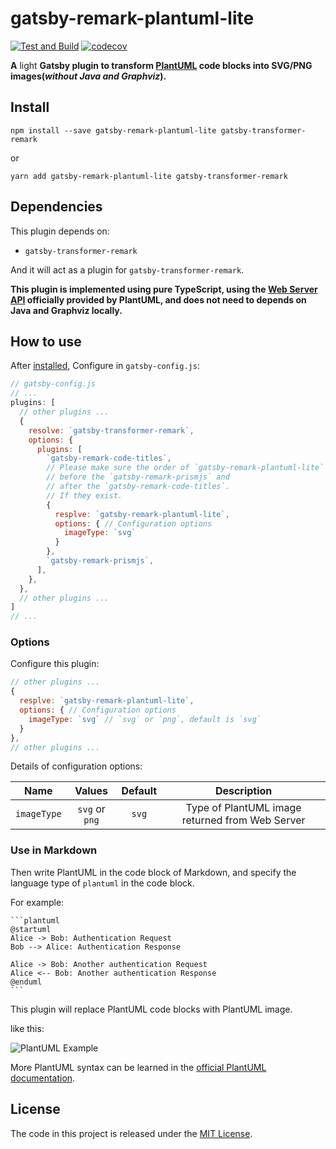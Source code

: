 # gatsby-remark-plantuml-lite

[![Test and Build](https://github.com/Mogeko/gatsby-remark-plantuml-lite/workflows/Test%20and%20Build/badge.svg)](https://github.com/Mogeko/gatsby-remark-plantuml-lite/actions?query=workflow%3A%22Test+and+Build%22)
[![codecov](https://codecov.io/gh/Mogeko/gatsby-remark-plantuml-lite/branch/master/graph/badge.svg)](https://codecov.io/gh/Mogeko/gatsby-remark-plantuml-lite)


**A** light **Gatsby plugin to transform [PlantUML](https://plantuml.com/) code blocks into SVG/PNG images(_without Java and Graphviz_).**

## Install

```
npm install --save gatsby-remark-plantuml-lite gatsby-transformer-remark
```

or

```
yarn add gatsby-remark-plantuml-lite gatsby-transformer-remark
```

## Dependencies

This plugin depends on:

- `gatsby-transformer-remark`

And it will act as a plugin for `gatsby-transformer-remark`.

**This plugin is implemented using pure TypeScript, using the [Web Server API](http://www.plantuml.com/plantuml/uml/SyfFKj2rKt3CoKnELR1Io4ZDoSa70000) officially provided by PlantUML, and does not need to depends on Java and Graphviz locally.**

## How to use

After [installed](#install), Configure in `gatsby-config.js`:

```javascript
// gatsby-config.js
// ...
plugins: [
  // other plugins ...
  {
    resolve: `gatsby-transformer-remark`,
    options: {
      plugins: [
        `gatsby-remark-code-titles`,
        // Please make sure the order of `gatsby-remark-plantuml-lite`
        // before the `gatsby-remark-prismjs` and 
        // after the `gatsby-remark-code-titles`.
        // If they exist.
        {
          resplve: `gatsby-remark-plantuml-lite`,
          options: { // Configuration options
            imageType: `svg`
          }
        },
        `gatsby-remark-prismjs`,
      ],
    },
  },
  // other plugins ...
]
// ...
```

### Options

Configure this plugin:

```javascript
// other plugins ...
{
  resplve: `gatsby-remark-plantuml-lite`,
  options: { // Configuration options
    imageType: `svg` // `svg` or `png`, default is `svg`
  }
},
// other plugins ...
```

Details of configuration options:

| Name        | Values         | Default | Description                                     |
|:-----------:|:--------------:|:-------:|:-----------------------------------------------:|
| `imageType` | `svg` or `png` | `svg`   | Type of PlantUML image returned from Web Server |

### Use in Markdown

Then write PlantUML in the code block of Markdown, and specify the language type of `plantuml` in the code block.

For example:

````
```plantuml
@startuml
Alice -> Bob: Authentication Request
Bob --> Alice: Authentication Response

Alice -> Bob: Another authentication Request
Alice <-- Bob: Another authentication Response
@enduml
```
````

This plugin will replace PlantUML code blocks with PlantUML image.

like this:

![PlantUML Example](https://www.plantuml.com/plantuml/svg/SoWkIImgAStDuNBCoKnELT2rKt3AJx9IS2mjoKZDAybCJYp9pCzJ24ejB4qjBk42oYde0jM05MDHLLoGdrUSoeLkM5u-K5sHGY9MGw6ARNHryQb66EwGcfS2T300)

More PlantUML syntax can be learned in the [official PlantUML documentation](https://plantuml.com/).

## License

The code in this project is released under the [MIT License](https://github.com/Mogeko/gatsby-remark-plantuml-lite/blob/master/LICENSE).
